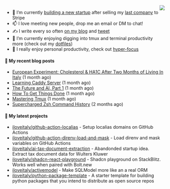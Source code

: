 <img align="right" src="https://github-readme-stats.vercel.app/api?username=iloveitaly&show_icons=true&text_color=718096&hide_title=true"/>

- 🔭 I’m currently [building a new startup](https://mikebian.co/bye-stripe-on-to-the-next-adventure/) after selling my [last company](https://suitesync.io) to Stripe
- 📫 I love meeting new people, drop me an email or DM to chat!
- ✍️ I write every so often [on my blog](http://mikebian.co/) and [tweet](https://twitter.com/mike_bianco)
- 🌱 I’m currently enjoying digging into tmux and terminal productivity more (check out my [dotfiles](https://github.com/iloveitaly/dotfiles))
- 💬 I really enjoy personal productivity, check out [hyper-focus](https://github.com/iloveitaly/hyper-focus)

#### 📜 My recent blog posts


- [European Experiment: Cholesterol &amp; HA1C After Two Months of Living In Italy](https://mikebian.co/european-experiment-cholesterol-ha1c-after-two-months-of-living-in-italy/) (1 month ago)
- [Learning Caddy Server](https://mikebian.co/learning-caddy-server/) (1 month ago)
- [The Future and AI, Part 1](https://mikebian.co/the-future-and-ai-part-1/) (1 month ago)
- [How To Get Things Done](https://mikebian.co/how-to-get-things-done/) (1 month ago)
- [Mastering Tmux](https://mikebian.co/mastering-tmux/) (1 month ago)
- [Supercharged Zsh Command History](https://mikebian.co/supercharged-zsh-command-history/) (2 months ago)

#### 🌱 My latest projects


- [iloveitaly/github-action-localias](https://github.com/iloveitaly/github-action-localias) - Setup localias domains on GitHub Actions
- [iloveitaly/github-action-direnv-load-and-mask](https://github.com/iloveitaly/github-action-direnv-load-and-mask) - Load direnv and mask variables on GitHub Actions
- [iloveitaly/ai-tax-document-extraction](https://github.com/iloveitaly/ai-tax-document-extraction) - Abandonded startup idea. Extract tax document data for Wulters Kluwer
- [iloveitaly/shadcn-react-playground](https://github.com/iloveitaly/shadcn-react-playground) - Shadcn playground on StackBlitz. Works well when paired with Bolt.new
- [iloveitaly/activemodel](https://github.com/iloveitaly/activemodel) - Make SQLModel more like an a real ORM
- [iloveitaly/python-package-template](https://github.com/iloveitaly/python-package-template) - A starter template for building python packages that you intend to distribute as open source repos


